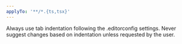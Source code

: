 ```yaml
---
applyTo: '**/*.{ts,tsx}'
---
```


Always use tab indentation following the .editorconfig settings. Never suggest changes based on indentation unless requested by the user.
